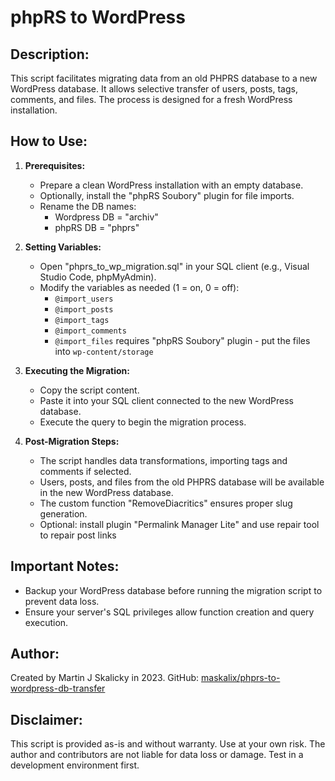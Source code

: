 # phpRS to WordPress

## Description:
This script facilitates migrating data from an old PHPRS database to a new WordPress database. It allows selective transfer of users, posts, tags, comments, and files. The process is designed for a fresh WordPress installation.

## How to Use:

1. **Prerequisites:**
   - Prepare a clean WordPress installation with an empty database.
   - Optionally, install the "phpRS Soubory" plugin for file imports.
   - Rename the DB names:
     - Wordpress DB = "archiv"
     - phpRS DB = "phprs"

2. **Setting Variables:**
   - Open "phprs_to_wp_migration.sql" in your SQL client (e.g., Visual Studio Code, phpMyAdmin).
   - Modify the variables as needed (1 = on, 0 = off):
     - `@import_users`
     - `@import_posts`
     - `@import_tags`
     - `@import_comments`
     - `@import_files` requires "phpRS Soubory" plugin - put the files into `wp-content/storage` 

3. **Executing the Migration:**
   - Copy the script content.
   - Paste it into your SQL client connected to the new WordPress database.
   - Execute the query to begin the migration process.

4. **Post-Migration Steps:**
   - The script handles data transformations, importing tags and comments if selected.
   - Users, posts, and files from the old PHPRS database will be available in the new WordPress database.
   - The custom function "RemoveDiacritics" ensures proper slug generation.
   - Optional: install plugin "Permalink Manager Lite" and use repair tool to repair post links

## Important Notes:
- Backup your WordPress database before running the migration script to prevent data loss.
- Ensure your server's SQL privileges allow function creation and query execution.

## Author:
Created by Martin J Skalicky in 2023.
GitHub: [maskalix/phprs-to-wordpress-db-transfer](https://github.com/maskalix/phprs-to-wordpress-db-transfer/)

## Disclaimer:
This script is provided as-is and without warranty. Use at your own risk. The author and contributors are not liable for data loss or damage. Test in a development environment first.
